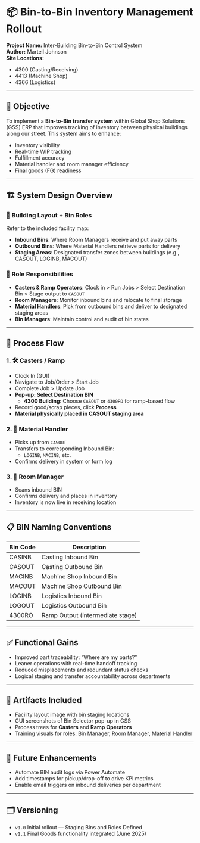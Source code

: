 
# 📦 Bin-to-Bin Inventory Management Rollout  
**Project Name:** Inter-Building Bin-to-Bin Control System  
**Author:** Martell Johnson  
**Site Locations:**  
- 4300 (Casting/Receiving)  
- 4413 (Machine Shop)  
- 4366 (Logistics)

---

## 🧭 Objective  
To implement a **Bin-to-Bin transfer system** within Global Shop Solutions (GSS) ERP that improves tracking of inventory between physical buildings along our street. This system aims to enhance:
- Inventory visibility  
- Real-time WIP tracking  
- Fulfillment accuracy  
- Material handler and room manager efficiency  
- Final goods (FG) readiness

---

## 🏗️ System Design Overview

### 🏢 Building Layout + Bin Roles
Refer to the included facility map:
- **Inbound Bins**: Where Room Managers receive and put away parts
- **Outbound Bins**: Where Material Handlers retrieve parts for delivery
- **Staging Areas**: Designated transfer zones between buildings (e.g., CASOUT, LOGINB, MACOUT)

### 👤 Role Responsibilities
- **Casters & Ramp Operators**: Clock in > Run Jobs > Select Destination Bin > Stage output to `CASOUT`
- **Room Managers**: Monitor inbound bins and relocate to final storage
- **Material Handlers**: Pick from outbound bins and deliver to designated staging areas
- **Bin Managers**: Maintain control and audit of bin states

---

## 🧪 Process Flow

### 1. 🛠 Casters / Ramp  
- Clock In (GUI)
- Navigate to Job/Order > Start Job
- Complete Job > Update Job
- **Pop-up: Select Destination BIN**
  - **4300 Building**: Choose `CASOUT` or `4300RO` for ramp-based flow
- Record good/scrap pieces, click **Process**
- **Material physically placed in CASOUT staging area**

### 2. 🚛 Material Handler
- Picks up from `CASOUT`
- Transfers to corresponding Inbound Bin:
  - `LOGINB`, `MACINB`, etc.
- Confirms delivery in system or form log

### 3. 🏢 Room Manager
- Scans inbound BIN
- Confirms delivery and places in inventory
- Inventory is now live in receiving location

---

## 📋 BIN Naming Conventions

| Bin Code | Description |
|----------|-------------|
| CASINB   | Casting Inbound Bin |
| CASOUT   | Casting Outbound Bin |
| MACINB   | Machine Shop Inbound Bin |
| MACOUT   | Machine Shop Outbound Bin |
| LOGINB   | Logistics Inbound Bin |
| LOGOUT   | Logistics Outbound Bin |
| 4300RO   | Ramp Output (intermediate stage) |

---

## ✅ Functional Gains

- Improved part traceability: “Where are my parts?”
- Leaner operations with real-time handoff tracking
- Reduced misplacements and redundant status checks
- Logical staging and transfer accountability across departments

---

## 📂 Artifacts Included

- Facility layout image with bin staging locations  
- GUI screenshots of Bin Selector pop-up in GSS  
- Process trees for **Casters** and **Ramp Operators**  
- Training visuals for roles: Bin Manager, Room Manager, Material Handler  

---

## 🚀 Future Enhancements
- Automate BIN audit logs via Power Automate  
- Add timestamps for pickup/drop-off to drive KPI metrics  
- Enable email triggers on inbound deliveries per department  

---

## 🗂 Versioning
- `v1.0` Initial rollout — Staging Bins and Roles Defined  
- `v1.1` Final Goods functionality integrated (June 2025)  
